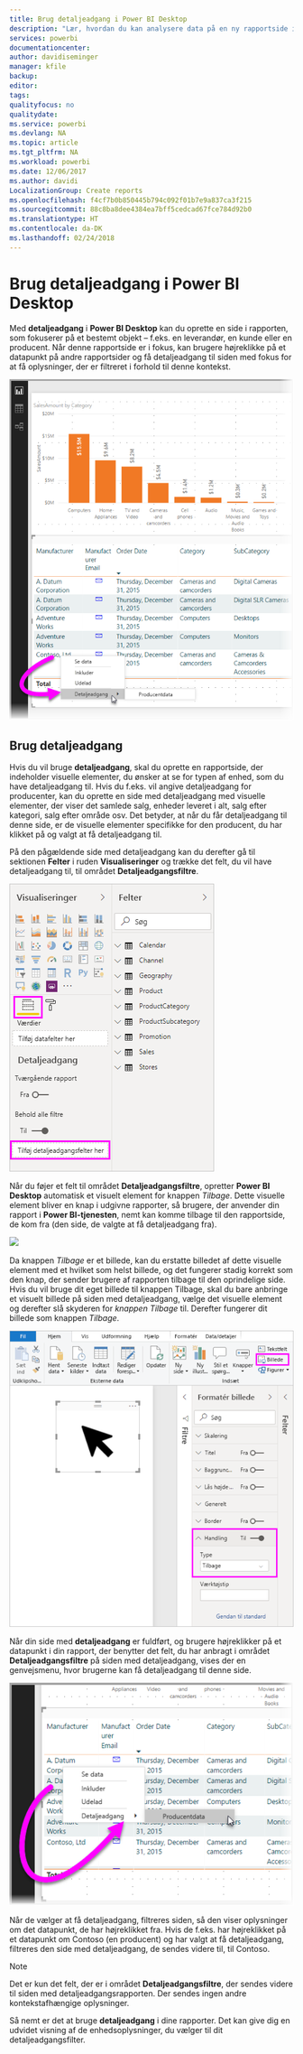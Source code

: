 ```yaml
---
title: Brug detaljeadgang i Power BI Desktop
description: "Lær, hvordan du kan analysere data på en ny rapportside i Power BI Desktop"
services: powerbi
documentationcenter: 
author: davidiseminger
manager: kfile
backup: 
editor: 
tags: 
qualityfocus: no
qualitydate: 
ms.service: powerbi
ms.devlang: NA
ms.topic: article
ms.tgt_pltfrm: NA
ms.workload: powerbi
ms.date: 12/06/2017
ms.author: davidi
LocalizationGroup: Create reports
ms.openlocfilehash: f4cf7b0b850445b794c092f01b7e9a837ca3f215
ms.sourcegitcommit: 88c8ba8dee4384ea7bff5cedcad67fce784d92b0
ms.translationtype: HT
ms.contentlocale: da-DK
ms.lasthandoff: 02/24/2018
---
```

# <a name="use-drillthrough-in-power-bi-desktop"></a>Brug detaljeadgang i Power BI Desktop
Med **detaljeadgang** i **Power BI Desktop** kan du oprette en side i rapporten, som fokuserer på et bestemt objekt – f.eks. en leverandør, en kunde eller en producent. Når denne rapportside er i fokus, kan brugere højreklikke på et datapunkt på andre rapportsider og få detaljeadgang til siden med fokus for at få oplysninger, der er filtreret i forhold til denne kontekst.

![](media/desktop-drillthrough/drillthrough_01.png)

## <a name="using-drillthrough"></a>Brug detaljeadgang
Hvis du vil bruge **detaljeadgang**, skal du oprette en rapportside, der indeholder visuelle elementer, du ønsker at se for typen af enhed, som du have detaljeadgang til. Hvis du f.eks. vil angive detaljeadgang for producenter, kan du oprette en side med detaljeadgang med visuelle elementer, der viser det samlede salg, enheder leveret i alt, salg efter kategori, salg efter område osv. Det betyder, at når du får detaljeadgang til denne side, er de visuelle elementer specifikke for den producent, du har klikket på og valgt at få detaljeadgang til.

På den pågældende side med detaljeadgang kan du derefter gå til sektionen **Felter** i ruden **Visualiseringer** og trække det felt, du vil have detaljeadgang til, til området **Detaljeadgangsfiltre**.

![](media/desktop-drillthrough/drillthrough_02.png)

Når du føjer et felt til området **Detaljeadgangsfiltre**, opretter **Power BI Desktop** automatisk et visuelt element for knappen *Tilbage*. Dette visuelle element bliver en knap i udgivne rapporter, så brugere, der anvender din rapport i **Power BI-tjenesten**, nemt kan komme tilbage til den rapportside, de kom fra (den side, de valgte at få detaljeadgang fra).

![](media/desktop-drillthrough/drillthrough_03.png)

Da knappen *Tilbage* er et billede, kan du erstatte billedet af dette visuelle element med et hvilket som helst billede, og det fungerer stadig korrekt som den knap, der sender brugere af rapporten tilbage til den oprindelige side. Hvis du vil bruge dit eget billede til knappen Tilbage, skal du bare anbringe et visuelt billede på siden med detaljeadgang, vælge det visuelle element og derefter slå skyderen for *knappen Tilbage* til. Derefter fungerer dit billede som knappen *Tilbage*.

![](media/desktop-drillthrough/drillthrough_05.png)

Når din side med **detaljeadgang** er fuldført, og brugere højreklikker på et datapunkt i din rapport, der benytter det felt, du har anbragt i området **Detaljeadgangsfiltre** på siden med detaljeadgang, vises der en genvejsmenu, hvor brugerne kan få detaljeadgang til denne side.

![](media/desktop-drillthrough/drillthrough_04.png)

Når de vælger at få detaljeadgang, filtreres siden, så den viser oplysninger om det datapunkt, de har højreklikket fra. Hvis de f.eks. har højreklikket på et datapunkt om Contoso (en producent) og har valgt at få detaljeadgang, filtreres den side med detaljeadgang, de sendes videre til, til Contoso.

> [!NOTE]
> Det er kun det felt, der er i området **Detaljeadgangsfiltre**, der sendes videre til siden med detaljeadgangsrapporten. Der sendes ingen andre kontekstafhængige oplysninger.
> 
> 

Så nemt er det at bruge **detaljeadgang** i dine rapporter. Det kan give dig en udvidet visning af de enhedsoplysninger, du vælger til dit detaljeadgangsfilter.

